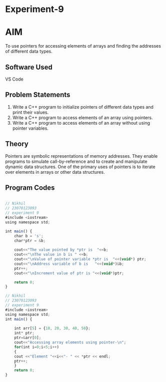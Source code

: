 # Experiment-9

# AIM
To use pointers for accessing elements of arrays and finding the addresses of different data types.

## Software Used
VS Code

## Problem Statements
1. Write a C++ program to initialize pointers of different data types and print their values.
2. Write a C++ program to access elements of an array using pointers.
3. Write a C++ program to access elements of an array without using pointer variables.

## Theory
Pointers are symbolic representations of memory addresses. They enable programs to simulate call-by-reference and to create and manipulate dynamic data structures. One of the primary uses of pointers is to iterate over elements in arrays or other data structures.

## Program Codes 

```javascript

// Nikhil 
// 23070123093
// experiment 9
#include <iostream>
using namespace std;

int main() {
    char b = 's';
    char*ptr = &b;
   
    cout<<"The value pointed by *ptr is  "<<b;
    cout<<"\nThe value in b is " <<b;
    cout<<"\nValue of pointer variable *ptr is  "<<(void*) ptr;
    cout<<"\nAddress variable of b is   "<<(void*)&b;
    ptr++;
    cout<<"\nIncrement value of ptr is "<<(void*)ptr;

    return 0;
}
```
```javascript
// Nikhil
// 23070123093
// experiment 9
#include <iostream>
using namespace std;
int main() {
   
    int arr[5] = {10, 20, 30, 40, 50};
    int* ptr;
    ptr=&arr[0];
    cout<<"Accessing array elements using pointer-\n";
    for(int i=0;i<5;i++)
    {
    cout <<"Element "<<i<<"- " << *ptr << endl;
    ptr++;
    }
    return 0;
}
```
